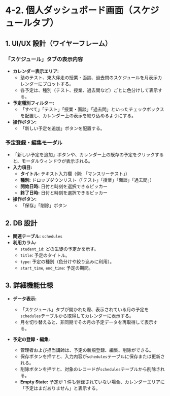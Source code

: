 # 4-2. 個人ダッシュボード画面（スケジュールタブ）

## 1. UI/UX 設計（ワイヤーフレーム）

### 「スケジュール」タブの表示内容

- **カレンダー表示エリア:**
  - 塾のテスト、東大伴走の授業・面談、過去問のスケジュールを月表示カレンダーにプロットする。
  - 各予定は、種別（テスト、授業、過去問など）ごとに色分けして表示する。
- **予定種別フィルター:**
  - 「すべて」「テスト」「授業・面談」「過去問」といったチェックボックスを配置し、カレンダー上の表示を絞り込めるようにする。
- **操作ボタン:**
  - 「新しい予定を追加」ボタンを配置する。

### 予定登録・編集モーダル

- 「新しい予定を追加」ボタンや、カレンダー上の既存の予定をクリックすると、モーダルウィンドウが表示される。
- **入力項目:**
  - **タイトル:** テキスト入力欄（例: 「マンスリーテスト」）
  - **種別:** ドロップダウンリスト（「テスト」「授業」「面談」「過去問」）
  - **開始日時:** 日付と時刻を選択できるピッカー
  - **終了日時:** 日付と時刻を選択できるピッカー
- **操作ボタン:**
  - 「保存」「削除」ボタン

## 2. DB 設計

- **関連テーブル:** `schedules`
- **利用カラム:**
  - `student_id`: どの生徒の予定かを示す。
  - `title`: 予定のタイトル。
  - `type`: 予定の種別（色分けや絞り込みに利用）。
  - `start_time`, `end_time`: 予定の期間。

## 3. 詳細機能仕様

- **データ表示:**
  - 「スケジュール」タブが開かれた際、表示されている月の予定を`schedules`テーブルから取得してカレンダーに表示する。
  - 月を切り替えると、非同期でその月の予定データを再取得して表示する。
- **予定の登録・編集:**

  - 管理者および担当講師は、予定の新規登録、編集、削除ができる。
  - 保存ボタンを押すと、入力内容が`schedules`テーブルに保存または更新される。
  - 削除ボタンを押すと、対象のレコードが`schedules`テーブルから削除される。
  - **Empty State:** 予定が 1 件も登録されていない場合、カレンダーエリアに「予定はまだありません」と表示する。
